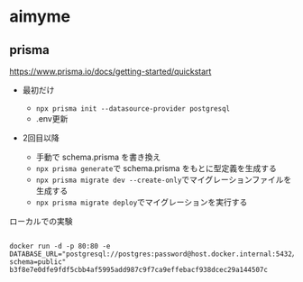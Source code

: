 # aimyme

## prisma

https://www.prisma.io/docs/getting-started/quickstart

- 最初だけ
  - `npx prisma init --datasource-provider postgresql`
  - .env更新

- 2回目以降
  - 手動で schema.prisma を書き換え
  - `npx prisma generate`で schema.prisma をもとに型定義を生成する
  - `npx prisma migrate dev --create-only`でマイグレーションファイルを生成する
  - `npx prisma migrate deploy`でマイグレーションを実行する

ローカルでの実験
```

docker run -d -p 80:80 -e DATABASE_URL="postgresql://postgres:password@host.docker.internal:5432/aimyme?schema=public" b3f8e7e0dfe9fdf5cbb4af5995add987c9f7ca9effebacf938dcec29a144507c
```
